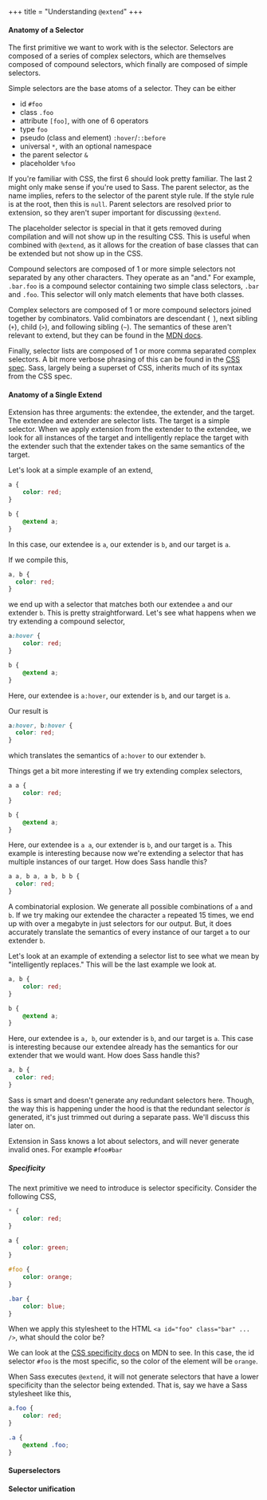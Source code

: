+++
title = "Understanding `@extend`"
+++

<!-- date = "1970-01-01" -->

<!-- https://gist.github.com/nex3/7609394 -->

#### Anatomy of a Selector

The first primitive we want to work with is the selector. Selectors are composed of a series of complex selectors, which are themselves composed of compound selectors, which finally are composed of simple selectors.

Simple selectors are the base atoms of a selector. They can be either
 - id `#foo`
 - class `.foo`
 - attribute `[foo]`, with one of 6 operators
 - type `foo`
 - pseudo (class and element) `:hover`/`::before`
 - universal `*`, with an optional namespace
 - the parent selector `&`
 - placeholder `%foo`

If you're familiar with CSS, the first 6 should look pretty familiar. The last 2 might only make sense if you're used to Sass. The parent selector, as the name implies, refers to the selector of the parent style rule. If the style rule is at the root, then this is `null`. Parent selectors are resolved prior to extension, so they aren't super important for discussing `@extend`.

The placeholder selector is special in that it gets removed during compilation and will not show up in the resulting CSS. This is useful when combined with `@extend`, as it allows for the creation of base classes that can be extended but not show up in the CSS.

Compound selectors are composed of 1 or more simple selectors not separated by any other characters. They operate as an "and." For example, `.bar.foo` is a compound selector containing two simple class selectors, `.bar` and `.foo`. This selector will only match elements that have both classes.

Complex selectors are composed of 1 or more compound selectors joined together by combinators. Valid combinators are descendant (` `), next sibling (`+`), child (`>`), and following sibling (`~`). The semantics of these aren't relevant to extend, but they can be found in the [MDN docs](https://developer.mozilla.org/en-US/docs/Learn/CSS/Building_blocks/Selectors/Combinators).

Finally, selector lists are composed of 1 or more comma separated complex selectors. A bit more verbose phrasing of this can be found in the [CSS spec](https://drafts.csswg.org/selectors-4/#syntax). Sass, largely being a superset of CSS, inherits much of its syntax from the CSS spec.

#### Anatomy of a Single Extend

Extension has three arguments: the extendee, the extender, and the target. The extendee and extender are selector lists. The target is a simple selector. When we apply extension from the extender to the extendee, we look for all instances of the target and intelligently replace the target with the extender such that the extender takes on the same semantics of the target. 

Let's look at a simple example of an extend,

```scss
a {
    color: red;
}

b {
    @extend a;
}
```

In this case, our extendee is `a`, our extender is `b`, and our target is `a`.

If we compile this,

```css
a, b {
  color: red;
}
```

we end up with a selector that matches both our extendee `a` and our extender `b`. This is pretty straightforward. Let's see what happens when we try extending a compound selector,

```scss
a:hover {
    color: red;
}

b {
    @extend a;
}
```

Here, our extendee is `a:hover`, our extender is `b`, and our target is `a`.

Our result is

```css
a:hover, b:hover {
  color: red;
}
```

which translates the semantics of `a:hover` to our extender `b`.

Things get a bit more interesting if we try extending complex selectors,

```scss
a a {
    color: red;
}

b {
    @extend a;
}
```

Here, our extendee is `a a`, our extender is `b`, and our target is `a`. This example is interesting because now we're extending a selector that has multiple instances of our target. How does Sass handle this?

```css
a a, b a, a b, b b {
  color: red;
}
```

A combinatorial explosion. We generate all possible combinations of `a` and `b`. If we try making our extendee the character `a` repeated 15 times, we end up with over a megabyte in just selectors for our output. But, it does accurately translate the semantics of every instance of our target `a` to our extender `b`.

Let's look at an example of extending a selector list to see what we mean by "intelligently replaces." This will be the last example we look at.

```scss
a, b {
    color: red;
}

b {
    @extend a;
}
```

Here, our extendee is `a, b`, our extender is `b`, and our target is `a`. This case is interesting because our extendee already has the semantics for our extender that we would want. How does Sass handle this?

```css
a, b {
  color: red;
}
```

Sass is smart and doesn't generate any redundant selectors here. Though, the way this is happening under the hood is that the redundant selector _is_ generated, it's just trimmed out during a separate pass. We'll discuss this later on.

Extension in Sass knows a lot about selectors, and will never generate invalid ones. For example `#foo#bar`


##### Specificity

The next primitive we need to introduce is selector specificity. Consider the following CSS,

```css
* {
    color: red;
}

a {
    color: green;
}

#foo {
    color: orange;
}

.bar {
    color: blue;
}
```

When we apply this stylesheet to the HTML `<a id="foo" class="bar" ... />`, what should the color be?

We can look at the [CSS specificity docs](https://developer.mozilla.org/en-US/docs/Web/CSS/Specificity) on MDN to see. In this case, the id selector `#foo` is the most specific, so the color of the element will be `orange`.


When Sass executes `@extend`, it will not generate selectors that have a lower specificity than the selector being extended. That is, say we have a Sass stylesheet like this,

```scss
a.foo {
    color: red;
}

.a {
    @extend .foo;
}
```


#### Superselectors


#### Selector unification